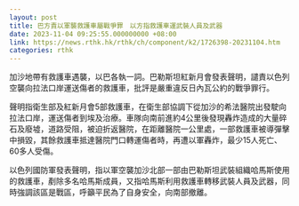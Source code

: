 ```yaml
---
layout: post
title: 巴方責以軍襲救護車屬戰爭罪　以方指救護車運武裝人員及武器
date: 2023-11-04 09:25:55.000000000 +08:00
link: https://news.rthk.hk/rthk/ch/component/k2/1726398-20231104.htm
categories: rthk
---
```


加沙地帶有救護車遇襲，以巴各執一詞。巴勒斯坦紅新月會發表聲明，譴責以色列空襲向拉法口岸運送傷者的救護車，批評是嚴重違反日內瓦公約的戰爭罪行。

聲明指衛生部及紅新月會5部救護車，在衛生部協調下從加沙的希法醫院出發駛向拉法口岸，運送傷者到埃及治療。車隊向南前進約4公里後發現轟炸造成的大量碎石及廢墟，道路受阻，被迫折返醫院，在距離醫院一公里處，一部救護車被導彈擊中損毀，其餘救護車抵達醫院門口轉運傷者時，再遭以軍轟炸，最少15人死亡、60多人受傷。

以色列國防軍發表聲明，指以軍空襲加沙北部一部由巴勒斯坦武裝組織哈馬斯使用的救護車，剷除多名哈馬斯成員，又指哈馬斯利用救護車轉移武裝人員及武器，同時強調該區是戰區，呼籲平民為了自身安全，向南部撤離。
